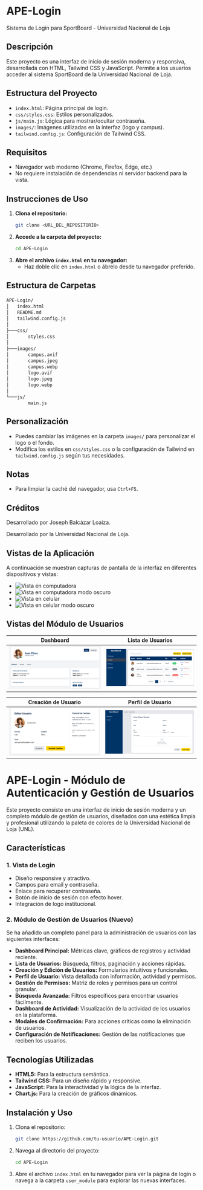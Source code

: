 # APE-Login

Sistema de Login para SportBoard - Universidad Nacional de Loja


## Descripción

Este proyecto es una interfaz de inicio de sesión moderna y responsiva, desarrollada con HTML, Tailwind CSS y JavaScript. Permite a los usuarios acceder al sistema SportBoard de la Universidad Nacional de Loja.

## Estructura del Proyecto

- `index.html`: Página principal de login.
- `css/styles.css`: Estilos personalizados.
- `js/main.js`: Lógica para mostrar/ocultar contraseña.
- `images/`: Imágenes utilizadas en la interfaz (logo y campus).
- `tailwind.config.js`: Configuración de Tailwind CSS.

## Requisitos

- Navegador web moderno (Chrome, Firefox, Edge, etc.)
- No requiere instalación de dependencias ni servidor backend para la vista.

## Instrucciones de Uso

1. **Clona el repositorio:**
   ```sh
   git clone <URL_DEL_REPOSITORIO>
   ```
2. **Accede a la carpeta del proyecto:**
   ```sh
   cd APE-Login
   ```
3. **Abre el archivo `index.html` en tu navegador:**
   - Haz doble clic en `index.html` o ábrelo desde tu navegador preferido.

## Estructura de Carpetas

```
APE-Login/
│   index.html
│   README.md
│   tailwind.config.js
│
├───css/
│       styles.css
│
├───images/
│       campus.avif
│       campus.jpeg
│       campus.webp
│       logo.avif
│       logo.jpeg
│       logo.webp
│
└───js/
        main.js
```

## Personalización
- Puedes cambiar las imágenes en la carpeta `images/` para personalizar el logo o el fondo.
- Modifica los estilos en `css/styles.css` o la configuración de Tailwind en `tailwind.config.js` según tus necesidades.

## Notas
- Para limpiar la caché del navegador, usa `Ctrl+F5`.

## Créditos
Desarrollado por Joseph Balcázar Loaiza.


Desarrollado por la Universidad Nacional de Loja.

## Vistas de la Aplicación

A continuación se muestran capturas de pantalla de la interfaz en diferentes dispositivos y vistas:

- ![Vista en computadora](images/imagen1_vistacompu.png)
- ![Vista en computadora modo oscuro](images/imagen2_vistacompuoscuro.png)
- ![Vista en celular](images/imagen3_vistacelu.png)
- ![Vista en celular modo oscuro](images/imagen4_vistaceluoscuro.png)
## Vistas del Módulo de Usuarios

| Dashboard | Lista de Usuarios |
| :---: | :---: |
| ![Dashboard](images/interfaz1.png) | ![Lista de Usuarios](images/Interfaz2.png) |

| Creación de Usuario | Perfil de Usuario |
| :---: | :---: |
| ![Creación de Usuario](images/Interfaz3.png) | ![Perfil de Usuario](images/Interfaz4.png) |
# APE-Login - Módulo de Autenticación y Gestión de Usuarios

Este proyecto consiste en una interfaz de inicio de sesión moderna y un completo módulo de gestión de usuarios, diseñados con una estética limpia y profesional utilizando la paleta de colores de la Universidad Nacional de Loja (UNL).

## Características

### 1. Vista de Login
- Diseño responsive y atractivo.
- Campos para email y contraseña.
- Enlace para recuperar contraseña.
- Botón de inicio de sesión con efecto hover.
- Integración de logo institucional.

### 2. Módulo de Gestión de Usuarios (Nuevo)
Se ha añadido un completo panel para la administración de usuarios con las siguientes interfaces:

- **Dashboard Principal:** Métricas clave, gráficos de registros y actividad reciente.
- **Lista de Usuarios:** Búsqueda, filtros, paginación y acciones rápidas.
- **Creación y Edición de Usuarios:** Formularios intuitivos y funcionales.
- **Perfil de Usuario:** Vista detallada con información, actividad y permisos.
- **Gestión de Permisos:** Matriz de roles y permisos para un control granular.
- **Búsqueda Avanzada:** Filtros específicos para encontrar usuarios fácilmente.
- **Dashboard de Actividad:** Visualización de la actividad de los usuarios en la plataforma.
- **Modales de Confirmación:** Para acciones críticas como la eliminación de usuarios.
- **Configuración de Notificaciones:** Gestión de las notificaciones que reciben los usuarios.



## Tecnologías Utilizadas
- **HTML5:** Para la estructura semántica.
- **Tailwind CSS:** Para un diseño rápido y responsive.
- **JavaScript:** Para la interactividad y la lógica de la interfaz.
- **Chart.js:** Para la creación de gráficos dinámicos.

## Instalación y Uso

1. Clona el repositorio:
   ```bash
   git clone https://github.com/tu-usuario/APE-Login.git
   ```
2. Navega al directorio del proyecto:
   ```bash
   cd APE-Login
   ```
3. Abre el archivo `index.html` en tu navegador para ver la página de login o navega a la carpeta `user_module` para explorar las nuevas interfaces.
